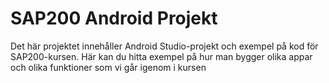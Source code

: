 # SAP200 Android Projekt

Det här projektet innehåller Android Studio-projekt och exempel på kod för SAP200-kursen. 
Här kan du hitta exempel på hur man bygger olika appar och olika funktioner som vi går igenom i kursen
